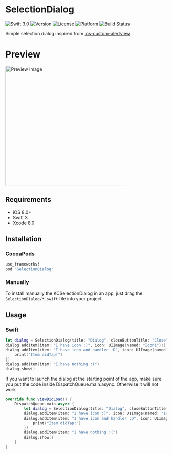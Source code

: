 # SelectionDialog
![Swift 3.0](https://img.shields.io/badge/Swift-3.0-orange.svg)
[![Version](https://img.shields.io/cocoapods/v/SelectionDialog.svg?style=flat)](http://cocoapods.org/pods/selectiondialog)
[![License](https://img.shields.io/cocoapods/l/SelectionDialog.svg?style=flat)](http://cocoapods.org/pods/selectiondialog)
[![Platform](https://img.shields.io/cocoapods/p/SelectionDialog.svg?style=flat)](http://cocoapods.org/pods/selectiondialog)
[![Build Status](https://travis-ci.org/kciter/SelectionDialog.svg?branch=master)](https://travis-ci.org/kciter/SelectionDialog)

Simple selection dialog inspired from [ios-custom-alertview](https://github.com/wimagguc/ios-custom-alertview)

# Preview
<img src="https://github.com/kciter/SelectionDialog/raw/master/Images/preview.png" width='375px' alt="Preview Image">

## Requirements
* iOS 8.0+
* Swift 3
* Xcode 8.0
 
## Installation
### CocoaPods
```ruby
use_frameworks!
pod "SelectionDialog"
```
### Manually
To install manually the KCSelectionDialog in an app, just drag the `SelectionDialog/*.swift` file into your project.

## Usage
### Swift
```swift
let dialog = SelectionDialog(title: "Dialog", closeButtonTitle: "Close")
dialog.addItem(item: "I have icon :)", icon: UIImage(named: "Icon1")!)
dialog.addItem(item: "I have icon and handler :D", icon: UIImage(named: "Icon2")!, didTapHandler: { () in
    print("Item didTap!")
})
dialog.addItem(item: "I have nothing :(")
dialog.show()
```

If you want to launch the dialog at the starting point of the app, make sure you put the code inside DispatchQueue.main.async. Otherwise it will not work
```swift
override func viewDidLoad() {
    DispatchQueue.main.async {
        let dialog = SelectionDialog(title: "Dialog", closeButtonTitle: "Close")
        dialog.addItem(item: "I have icon :)", icon: UIImage(named: "Icon1")!)
        dialog.addItem(item: "I have icon and handler :D", icon: UIImage(named: "Icon2")!, didTapHandler: { () in
            print("Item didTap!")
        })
        dialog.addItem(item: "I have nothing :(")
        dialog.show()
    }
}
```
